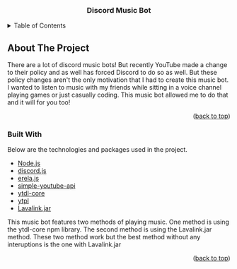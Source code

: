 <div id="top"></div>

<br />
<div align="center">
  <h3 align="center">Discord Music Bot</h3>
</div>

<!-- TABLE OF CONTENTS -->
<details>
  <summary>Table of Contents</summary>
  <ol>
    <li>
      <a href="#about-the-project">About The Project</a>
      <ul>
        <li><a href="#built-with">Built With</a></li>
      </ul>
    </li>
  </ol>
</details>



<!-- ABOUT THE PROJECT -->
## About The Project

There are a lot of discord music bots! But recently YouTube made a change to their policy and as well has forced Discord to do so as well. But these policy changes aren't the only motivation that I had to create this music bot. I wanted to listen to music with my friends while sitting in a voice channel playing games or just casually coding. This music bot allowed me to do that and it will for you too!

<p align="right">(<a href="#top">back to top</a>)</p>

<!-- Built With -->
### Built With

Below are the technologies and packages used in the project. 

* [Node.js](https://nodejs.org/en/)
* [discord.js](https://discord.js.org/#/)
* [erela.js](https://erelajs-docs.netlify.app/docs/gettingstarted.html)
* [simple-youtube-api](https://www.npmjs.com/package/simple-youtube-api)
* [ytdl-core](https://www.npmjs.com/package/ytdl-core)
* [ytpl](https://www.npmjs.com/package/ytpl)
* [Lavalink.jar](https://github.com/freyacodes/Lavalink)

This music bot features two methods of playing music. One method is using the ytdl-core npm library. The second method is using the Lavalink.jar method. These two method work but the best method without any interuptions is the one with Lavalink.jar

<p align="right">(<a href="#top">back to top</a>)</p>

